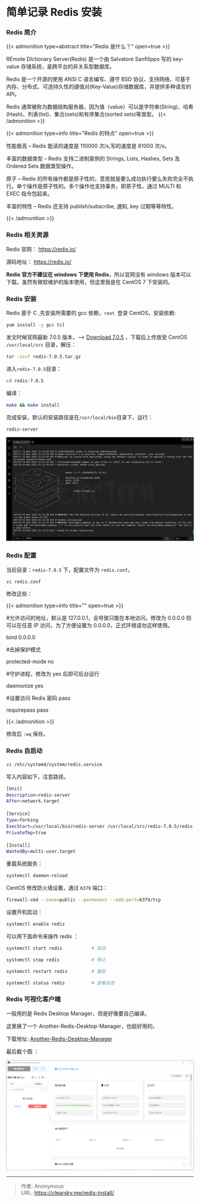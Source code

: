 # 简单记录 Redis 安装


### Redis 简介

{{< admonition type=abstract title="Redis 是什么？" open=true >}}

REmote DIctionary Server(Redis) 是一个由 Salvatore Sanfilippo 写的 key-value 存储系统，是跨平台的非关系型数据库。

Redis 是一个开源的使用 ANSI C 语言编写、遵守 BSD 协议、支持网络、可基于内存、分布式、可选持久性的键值对(Key-Value)存储数据库，并提供多种语言的 API。

Redis 通常被称为数据结构服务器，因为值（value）可以是字符串(String)、哈希(Hash)、列表(list)、集合(sets)和有序集合(sorted sets)等类型。
{{< /admonition >}}

{{< admonition type=info title="Redis 的特点" open=true >}}

性能极高 – Redis 能读的速度是 110000 次/s,写的速度是 81000 次/s。

丰富的数据类型 – Redis 支持二进制案例的 Strings, Lists, Hashes, Sets 及 Ordered Sets 数据类型操作。

原子 – Redis 的所有操作都是原子性的，意思就是要么成功执行要么失败完全不执行。单个操作是原子性的。多个操作也支持事务，即原子性，通过 MULTI 和 EXEC 指令包起来。

丰富的特性 – Redis 还支持 publish/subscribe, 通知, key 过期等等特性。

{{< /admonition >}}

### Redis 相关资源

Redis 官网： https://redis.io/

源码地址： https://redis.io/

**Redis 官方不建议在 windows 下使用 Redis**，所以官网没有 windows 版本可以下载。虽然有微软维护的版本使用，但这里我是在 CentOS 7 下安装的。

### Redis 安装

Redis 基于 C ,先安装所需要的 gcc 依赖，`root `登录 CentOS，安装依赖:

```bash
yum install -y gcc tcl
```

发文时候官网最新 7.0.5 版本，--> [Download 7.0.5](https://github.com/redis/redis/archive/7.0.5.tar.gz) ，下载后上传放至 CentOS `/usr/local/src` 目录，解压：

```bash
tar -zxvf redis-7.0.5.tar.gz
```

进入`redis-7.0.5`目录：

```bash
cd redis-7.0.5
```

编译：

```bash
make && make install
```

完成安装，默认的安装路径是在`/usr/local/bin`目录下，运行：

```bash
redis-server
```

![安装完成启动 Redis](redis.jpg '安装完成启动 Redis')

### Redis 配置

当前目录：`redis-7.0.5` 下，配置文件为 `redis.conf`。

```bash
vi redis.conf
```

修改这些：

{{< admonition type=info title="" open=true >}}

#允许访问的地址，默认是 127.0.0.1，会导致只能在本地访问。修改为 0.0.0.0 则可以在任意 IP 访问，为了方便设置为 0.0.0.0，正式环境请勿这样使用。

bind 0.0.0.0

#去掉保护模式

protected-mode no

#守护进程，修改为 yes 后即可后台运行

daemonize yes

#设置访问 Redis 密码 pass

requirepass pass

{{< /admonition >}}

修改后 `:wq` 保存。

### Redis 自启动

```bash
vi /etc/systemd/system/redis.service
```

写入内容如下，注意路径。

```bash
[Unit]
Description=redis-server
After=network.target

[Service]
Type=forking
ExecStart=/usr/local/bin/redis-server /usr/local/src/redis-7.0.5/redis.conf
PrivateTmp=true

[Install]
WantedBy=multi-user.target
```

重载系统服务：

```bash
systemctl daemon-reload
```

CentOS 修改防火墙设置，通过 `6379` 端口：

```bash
firewall-cmd --zone=public --permanent --add-port=6379/tcp
```

设置开机启动：

```bash
systemctl enable redis
```

可以用下面命令来操作 redis ：

```bash
systemctl start redis           # 启动
```

```bash
systemctl stop redis            # 停止
```

```bash
systemctl restart redis         # 重启
```

```bash
systemctl status redis          # 查看状态
```

### Redis 可视化客户端

一般用的是 Redis Desktop Manager，但是好像要自己编译。

这里换了一个 Another-Redis-Desktop-Manager，也挺好用的。

下载地址: [Another-Redis-Desktop-Manager](https://github.com/qishibo/AnotherRedisDesktopManager/releases/)

最后截个图 ：

![Another-Redis-Desktop-Manager](Another-Redis-Desktop-Manager.png 'Another-Redis-Desktop-Manager')


---

> 作者: Anonymous  
> URL: https://clearsky.me/redis-install/  

